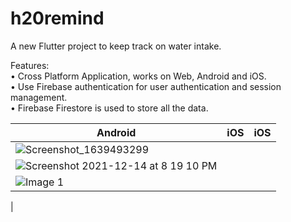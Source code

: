 # h20remind

A new Flutter project to keep track on water intake.

Features:<br/>
• Cross Platform Application, works on Web, Android and iOS.<br/>
• Use Firebase authentication for user authentication and session management.<br/>
• Firebase Firestore is used to store all the data.<br/>

| Android        | iOS           | iOS           |
| ------------- |-------------| :-------------:|
| ![Screenshot_1639493299](https://user-images.githubusercontent.com/28763093/146021521-47f8e418-e3f6-4d08-850b-f1a835608cc2.png)
 | ![Screenshot 2021-12-14 at 8 19 10 PM](https://user-images.githubusercontent.com/28763093/146021495-8c2977c2-626a-4ecd-8587-9aaf506f9244.png)
 | ![Image 1](https://user-images.githubusercontent.com/28763093/146019680-d92f087b-d814-436d-8d6a-b7466fc9e01d.png)
 |
